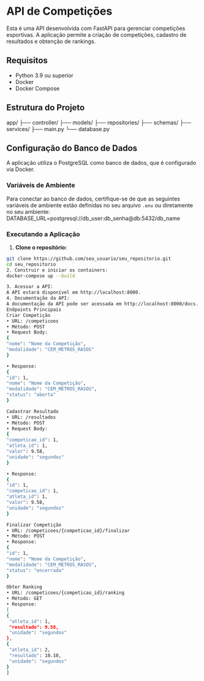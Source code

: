 # API de Competições
Esta é uma API desenvolvida com FastAPI para gerenciar competições esportivas. A aplicação permite a criação de competições, cadastro de resultados e obtenção de rankings.
## Requisitos
- Python 3.9 ou superior
- Docker
- Docker Compose
## Estrutura do Projeto
app/
├── controller/
├── models/
├── repositories/
├── schemas/
├── services/
├── main.py
└── database.py
## Configuração do Banco de Dados
A aplicação utiliza o PostgreSQL como banco de dados, que é configurado via Docker.
### Variáveis de Ambiente
Para conectar ao banco de dados, certifique-se de que as seguintes variáveis de ambiente estão definidas no seu arquivo `.env` ou diretamente no seu ambiente:
DATABASE_URL=postgresql://db_user:db_senha@db:5432/db_name
### Executando a Aplicação
1. **Clone o repositório:**
  ```bash
  git clone https://github.com/seu_usuario/seu_repositorio.git
  cd seu_repositorio
2. Construir e iniciar os containers:
docker-compose up --build

3. Acessar a API:
A API estará disponível em http://localhost:8000.
4. Documentação da API:
A documentação da API pode ser acessada em http://localhost:8000/docs.
Endpoints Principais
Criar Competição
• URL: /competicoes
• Método: POST
• Request Body:
{
 "nome": "Nome da Competição",
 "modalidade": "CEM_METROS_RASOS"
}

• Response:
{
 "id": 1,
 "nome": "Nome da Competição",
 "modalidade": "CEM_METROS_RASOS",
 "status": "aberta"
}

Cadastrar Resultado
• URL: /resultados
• Método: POST
• Request Body:
{
 "competicao_id": 1,
 "atleta_id": 1,
 "valor": 9.58,
 "unidade": "segundos"
}

• Response:
{
 "id": 1,
 "competicao_id": 1,
 "atleta_id": 1,
 "valor": 9.58,
 "unidade": "segundos"
}

Finalizar Competição
• URL: /competicoes/{competicao_id}/finalizar
• Método: POST
• Response:
{
 "id": 1,
 "nome": "Nome da Competição",
 "modalidade": "CEM_METROS_RASOS",
 "status": "encerrada"
}

Obter Ranking
• URL: /competicoes/{competicao_id}/ranking
• Método: GET
• Response:
[
 {
   "atleta_id": 1,
   "resultado": 9.58,
   "unidade": "segundos"
 },
 {
   "atleta_id": 2,
   "resultado": 10.10,
   "unidade": "segundos"
 }
]